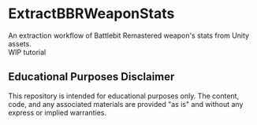 # ExtractBBRWeaponStats
An extraction workflow of Battlebit Remastered weapon's stats from Unity assets.
<br>
WIP tutorial
## Educational Purposes Disclaimer
This repository is intended for educational purposes only. The content, code, and any associated materials are provided "as is" and without any express or implied warranties. 
